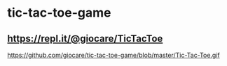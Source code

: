 # tic-tac-toe-game

## https://repl.it/@giocare/TicTacToe

https://github.com/giocare/tic-tac-toe-game/blob/master/Tic-Tac-Toe.gif

